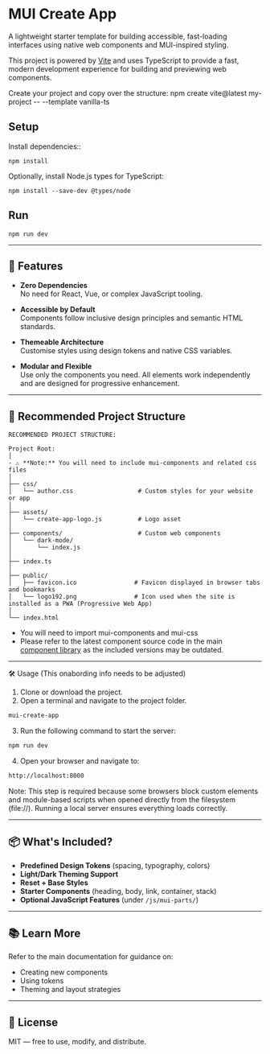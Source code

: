 # MUI Create App

A lightweight starter template for building accessible, fast-loading interfaces using native web components and MUI-inspired styling.

This project is powered by [Vite](https://vitejs.dev/) and uses TypeScript to provide a fast,
modern development experience for building and previewing web components.

Create your project and copy over the structure:
npm create vite@latest my-project -- --template vanilla-ts

## Setup

Install dependencies::

`npm install`

Optionally, install Node.js types for TypeScript:

`npm install --save-dev @types/node`

## Run

`npm run dev`

---

## 🚀 Features

- **Zero Dependencies**  
  No need for React, Vue, or complex JavaScript tooling.

- **Accessible by Default**  
  Components follow inclusive design principles and semantic HTML standards.

- **Themeable Architecture**  
  Customise styles using design tokens and native CSS variables.

- **Modular and Flexible**  
  Use only the components you need. All elements work independently and are designed for progressive enhancement.

---

## 📁 Recommended Project Structure

```
RECOMMENDED PROJECT STRUCTURE:

Project Root:
│
- ⚠️ **Note:** You will need to include mui-components and related css files
│
├── css/
│   └── author.css                  # Custom styles for your website or app
│
├── assets/
│   └── create-app-logo.js          # Logo asset
│
├── components/                     # Custom web components
│   └── dark-mode/
│       └── index.js
│
├── index.ts
│
├── public/
│   ├── favicon.ico                # Favicon displayed in browser tabs and bookmarks
│   └── logo192.png                # Icon used when the site is installed as a PWA (Progressive Web App)
│
└── index.html
```

- You will need to import mui-components and mui-css
- Please refer to the latest component source code in the main [component library](#) as the included versions may be outdated.

---

🛠 Usage (This onabording info needs to be adjusted)

1. Clone or download the project.
2. Open a terminal and navigate to the project folder.

```bash
mui-create-app
```

3. Run the following command to start the server:

```bash
npm run dev
```

4. Open your browser and navigate to:

```bash
http://localhost:8000
```

Note: This step is required because some browsers block custom elements and module-based scripts when opened directly from the filesystem (file://). Running a local server ensures everything loads correctly.

---

## 📦 What's Included?

- **Predefined Design Tokens** (spacing, typography, colors)
- **Light/Dark Theming Support**
- **Reset + Base Styles**
- **Starter Components** (heading, body, link, container, stack)
- **Optional JavaScript Features** (under `/js/mui-parts/`)

---

## 📚 Learn More

Refer to the main documentation for guidance on:

- Creating new components
- Using tokens
- Theming and layout strategies

---

## 📄 License

MIT — free to use, modify, and distribute.
